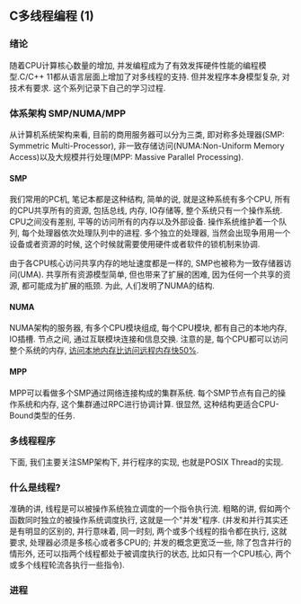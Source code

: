 ## C多线程编程 (1)

### 绪论
随着CPU计算核心数量的增加, 并发编程成为了有效发挥硬件性能的编程模型.C/C++ 11都从语言层面上增加了对多线程的支持. 但并发程序本身模型复杂, 对技术有要求. 这个系列记录下自己的学习过程.

### 体系架构 SMP/NUMA/MPP
从计算机系统架构来看, 目前的商用服务器可以分为三类, 即对称多处理器(SMP: Symmetric Multi-Processor), 非一致存储访问(NUMA:Non-Uniform Memory Access)以及大规模并行处理(MPP: Massive Parallel Processing).

#### SMP
我们常用的PC机, 笔记本都是这种结构, 简单的说, 就是这种系统有多个CPU, 所有的CPU共享所有的资源, 包括总线, 内存, IO存储等, 整个系统只有一个操作系统. CPU之间没有差别, 平等的访问所有的内存以及外部设备. 操作系统维护着一个队列, 每个处理器依次处理队列中的进程. 多个独立的处理器, 当然会出现争用用一个设备或者资源的时候, 这个时候就需要使用硬件或者软件的锁机制来协调. 

由于各CPU核心访问共享内存的地址速度都是一样的, SMP也被称为一致存储器访问(UMA). 共享所有资源模型简单, 但也带来了扩展的困难, 因为任何一个共享的资源, 都可能成为扩展的瓶颈. 为此, 人们发明了NUMA的结构.

#### NUMA

NUMA架构的服务器, 有多个CPU模块组成, 每个CPU模块, 都有自己的本地内存, IO插槽. 节点之间, 通过互联模块连接和信息交换. 注意的是, 每个CPU都可以访问整个系统的内存, [访问本地内存比访问远程内存快50%](http://queue.acm.org/detail.cfm?id=2513149).

#### MPP

MPP可以看做多个SMP通过网络连接构成的集群系统. 每个SMP节点有自己的操作系统和内存, 这个集群通过RPC进行协调计算. 很显然, 这种结构更适合CPU-Bound类型的任务.


### 多线程程序

下面, 我们主要关注SMP架构下, 并行程序的实现, 也就是POSIX Thread的实现.

### 什么是线程?

准确的讲, 线程是可以被操作系统独立调度的一个指令执行流. 粗略的讲, 假如两个函数同时独立的被操作系统调度执行, 这就是一个"并发"程序. (并发和并行其实还是有明显的区别的, 并行意味着, 同一时刻, 两个或多个线程的指令都在执行, 这就要求, 处理器必须是多核心或者多CPU的; 并发的概念更宽泛一些, 除了包含并行的情形外, 还可以指两个线程都处于被调度执行的状态, 比如只有一个CPU核心, 两个或多个线程轮流各执行一些指令).

### 进程

 



